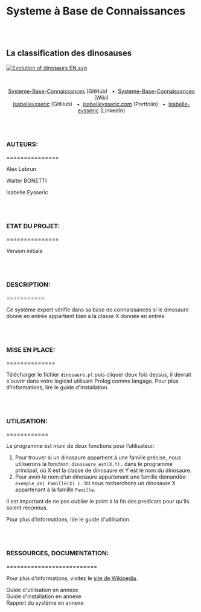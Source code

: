 # Systeme à Base de Connaissances
<br/>
<br/>


## La classification des dinosauses<br/>
<p>
  <a href="https://commons.wikimedia.org/wiki/File:Evolution_of_dinosaurs_EN.svg#/media/File:Evolution_of_dinosaurs_EN.svg">
  <img src="https://upload.wikimedia.org/wikipedia/commons/thumb/3/3e/Evolution_of_dinosaurs_EN.svg/1200px-Evolution_of_dinosaurs_EN.svg.png" alt="Evolution of dinosaurs EN.svg">
  </a>
</p>
<br/>

<p align='center'>
  <a href="https://github.com/isabelleysseric/Systeme-Base-Connaissances">Systeme-Base-Connaissances</a> (GitHub)
  &nbsp; • &nbsp;<a href="https://github.com/isabelleysseric/Systeme-Base-Connaissances/wiki">Systeme-Base-Connaissances</a> (Wiki)<br/>
  <a href="https://github.com/isabelleysseric">isabelleysseric</a> (GitHub)
  &nbsp; • &nbsp;<a href="https://isabelleysseric.com/">isabelleysseric.com</a> (Portfolio)
  &nbsp; • &nbsp;<a href="https://www.linkedin.com/in/isabelle-eysseric/">isabelle-eysseric</a> (LinkedIn) <br/>
</p>
<br/>
<br/>


### AUTEURS:<br/>
===============
<p>Alex Lebrun</p>
<p>Walter BONETTI</p>
<p>Isabelle Eysseric</p>
<br/>
<br/>


### ETAT DU PROJET:<br/>
===============
<p>Version initiale</p>
<br/>
<br/>


### DESCRIPTION:<br/>
===========
<p>Ce système expert vérifie dans sa base de connaissances si le dinosaure donné en entrée appartient bien à la classe X donnée en entrée.</p>
<br/>
<br/>


### MISE EN PLACE:<br/>
==============
<p>Télécharger le fichier <code>dinosaure.pl</code> puis cliquer deux fois dessus, il devrait s'ouvrir dans votre logiciel utilisant Prolog comme langage. Pour plus d'informations, lire le guide d'installation.</p>
<br/>
<br/>


### UTILISATION:<br/>
============
<p>Le programme est muni de deux fonctions pour l’utilisateur:</p>
<ol>
<li>Pour trouver si un dinosaure appartient à une famille précise, nous utiliserons la fonction: <code>dinosaure_est(X,Y).</code> dans le programme principal, où X est la classe de dinosaure et Y est le nom du dinosaure.</li>
<li>Pour avoir le nom d’un dinosaure appartenant une famille demandée: <code> exemple_de( Famille(X) ).</code> Ici nous recherchons un dinosaure X appartenant à la famille <code>Famille</code>.</li>
</ol>
<p>Il est important de ne pas oublier le point à la fin des predicats pour qu'ils soient reconnus.</p>
<p>Pour plus d'informations, lire le guide d'utilisation.</p>
<br/>
<br/>


### RESSOURCES, DOCUMENTATION:<br/>
==========================
<p>Pour plus d'informations, visitez le <a href="https://fr.wikipedia.org/wiki/Dinosaure#Classification"> site de Wikipedia</a>.</p>
Guide d'utilisation en annexe<br>
Guide d'installation en annexe<br>
Rapport du système en annexe<br>
<br/>
<br/>
<br/>
